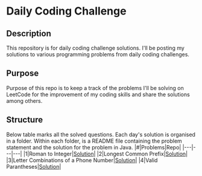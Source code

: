 # Daily Coding Challenge
## Description
This repository is for daily coding challenge solutions. I'll be posting my solutions to various programming problems from daily coding challenges.
## Purpose 
Purpose of this repo is to keep a track of the problems I'll be solving on LeetCode for the improvement of my coding skills and share the solutions among others.
## Structure
Below table marks all the solved questions. Each day's solution is organised in a folder. Within each folder, is a README file containing the problem statement and the solution for the problem in Java.
|#|Problems|Repo|
|---|---|---|
|1|Roman to Integer|[Solution](https://github.com/HrutikS/ProblemSolving/tree/f5d0dbc685b867bddaa60111c196ba9bc8a9e977/Roman%20To%20Integer)|
|2|Longest Common Prefix|[Solution]()|
|3|Letter Combinations of a Phone Number|[Solution]()|
|4|Valid Parantheses|[Solution]()|
